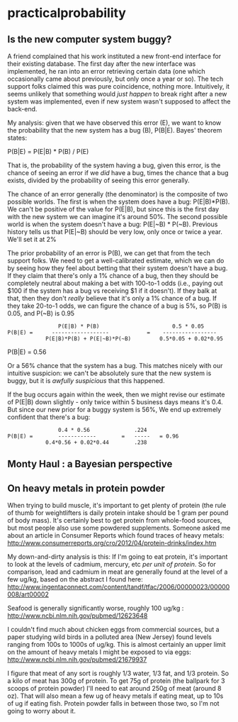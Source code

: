 # practicalprobability


## Is the new computer system buggy?
A friend complained that his work instituted a new front-end interface for their existing database.  The first day after the new interface was implemented, he ran into an error retrieving certain data (one which occasionally came about previously, but only once a year or so).  The tech support folks claimed this was pure coincidence, nothing more.  Intuitively, it seems unlikely that something would *just happen* to break right after a new system was implemented, even if new system wasn't supposed to affect the back-end.

My analysis: given that we have observed this error (E), we want to know the probability that the new system has a bug (B), P(B|E).  Bayes' theorem states:

P(B|E) = P(E|B) * P(B) / P(E)

That is, the probability of the system having a bug, given this error, is the chance of seeing an error if we *did* have a bug, times the chance that a bug exists, divided by the probability of seeing this error generally.

The chance of an error generally (the denominator) is the composite of two possible worlds.  The first is when the system does have a bug: P(E|B)*P(B).  We can't be positive of the value for P(E|B), but since this is the first day with the new system we can imagine it's around 50%.  The second possible world is when the system doesn't have a bug: P(E|~B) * P(~B).  Previous history tells us that P(E|~B) should be very low, only once or twice a year.  We'll set it at 2%

The prior probability of an error is P(B), we can get that from the tech support folks.  We need to get a well-calibrated estimate, which we can do by seeing how they feel about betting that their system doesn't have a bug.  If they claim that there's only a 1% chance of a bug, then they should be completely neutral about making a bet with 100-to-1 odds (i.e., paying out $100 if the system has a bug vs receiving $1 if it doesn't).  If they balk at that, then they don't *really* believe that it's only a 1% chance of a bug.  If they take 20-to-1 odds, we can figure the chance of a bug is 5%, so P(B) is 0.05, and P(~B) is 0.95
```
 	 			P(E|B) * P(B)						0.5 * 0.05
P(B|E) =  	  ------------------			=    -----------------
			P(E|B)*P(B) + P(E|~B)*P(~B)			0.5*0.05 + 0.02*0.95
```

P(B|E) = 0.56

Or a 56% chance that the system has a bug.  This matches nicely with our intuitive suspicion: we can't be absolutely sure that the new system is buggy, but it is *awfully suspicious* that this happened.

If the bug occurs again within the week, then we might revise our estimate of P(E|B) down slightly - only twice within 5 business days means it's 0.4.  But since our new prior for a buggy system is 56%, We end up extremely confident that there's a bug:
```
				0.4 * 0.56				.224	
P(B|E) = 		------------		=   -----	= 0.96
			0.4*0.56 + 0.02*0.44		.238 
```


## Monty Haul : a Bayesian perspective



## On heavy metals in protein powder

When trying to build muscle, it's important to get plenty of protein (the rule of thumb for weightlifters is daily protein intake should be 1 gram per pound of body mass).  It's certainly best to get protein from whole-food sources, but most people also use some powdered supplements.  Someone asked me about an article in Consumer Reports which found traces of heavy metals: 
http://www.consumerreports.org/cro/2012/04/protein-drinks/index.htm

My down-and-dirty analysis is this: If I'm going to eat protein, it's important to look at the levels of cadmium, mercury, etc *per unit of protein*. So for comparison, lead and cadmium in meat are generally found at the level of a few ug/kg, based on the abstract I found here:
http://www.ingentaconnect.com/content/tandf/tfac/2006/00000023/00000008/art00002

Seafood is generally significantly worse, roughly 100 ug/kg : 
http://www.ncbi.nlm.nih.gov/pubmed/12623648

I couldn't find much about chicken eggs from commercial sources, but a paper studying wild birds in a polluted area (New Jersey) found levels ranging from 100s to 1000s of ug/kg. This is almost certainly an upper limit on the amount of heavy metals I might be exposed to via eggs:
http://www.ncbi.nlm.nih.gov/pubmed/21679937

I figure that meat of any sort is roughly 1/3 water, 1/3 fat, and 1/3 protein. So a kilo of meat has 300g of protein. To get 75g of protein (the ballpark for 3 scoops of protein powder) I'll need to eat around 250g of meat (around 8 oz). That will also mean a few ug of heavy metals if eating meat, up to 10s of ug if eating fish. Protein powder falls in between those two, so I'm not going to worry about it.



